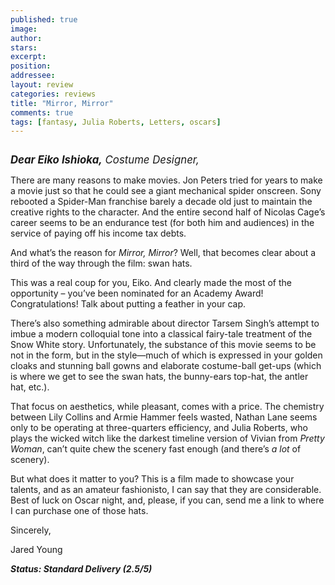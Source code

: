 ```yaml
---
published: true
image:
author: 
stars: 
excerpt: 
position: 
addressee: 
layout: review
categories: reviews
title: "Mirror, Mirror"
comments: true
tags: [fantasy, Julia Roberts, Letters, oscars]
---
```

<div><p><span class="full-image-block ssNonEditable"><span><a href="/letters/2013/1/22/mirror-mirror.html"><img src="http://static.squarespace.com/static/5005f6bcc4aa41161b33e89e/5329cf1fe4b07c068ebf74de/5329cf1fe4b07c068ebf779b/1358891922537/mirror-mirror.jpg" alt="" /></a></span></span></p>
<p><span style="font-size:120%;"><em><strong>Dear Eiko Ishioka,</strong> Costume Designer,&nbsp;</em></span></p>
<p>There are many reasons to make movies. Jon Peters tried for years to make a movie just so that he could see a giant mechanical spider onscreen. Sony rebooted a Spider-Man franchise barely a decade old just to maintain the creative rights to the character. And the entire second half of Nicolas Cage&rsquo;s career seems to be an endurance test (for both him and audiences) in the service of paying off his income tax debts.&nbsp;</p>
<p>And what&rsquo;s the reason for <em>Mirror, Mirror</em>? Well, that becomes clear about a third of the way through the film: swan hats.</p>
<p>This was a real coup for you, Eiko. And clearly made the most of the opportunity &ndash; you&rsquo;ve been nominated for an Academy Award! Congratulations! Talk about putting a feather in your cap.</p>
<p>There&rsquo;s also something admirable about director Tarsem Singh&rsquo;s attempt to imbue a modern colloquial tone into a classical fairy-tale treatment of the Snow White story. Unfortunately, the substance of this movie seems to be not in the form, but in the style&mdash;much of which is expressed in your golden cloaks and stunning ball gowns and elaborate costume-ball get-ups (which is where we get to see the swan hats, the bunny-ears top-hat, the antler hat, etc.).</p>
<p>That focus on aesthetics, while pleasant, comes with a price. The chemistry between Lily Collins and Armie Hammer feels wasted, Nathan Lane seems only to be operating at three-quarters efficiency, and Julia Roberts, who plays the wicked witch like the darkest timeline version of Vivian from <em>Pretty Woman</em>, can&rsquo;t quite chew the scenery fast enough (and there&rsquo;s <em>a lot</em> of scenery).&nbsp;</p>
<p>But what does it matter to you? This is a film made to showcase your talents, and as an amateur fashionisto, I can say that they are considerable. Best of luck on Oscar night, and, please, if you can, send me a link to where I can purchase one of those hats. &nbsp;</p>
<p>Sincerely,&nbsp;</p>
<p>Jared Young</p>
<p><strong><em>Status: Standard Delivery (2.5/5)</em></strong></p>
<div><strong><em><br /></em></strong></div></div>
